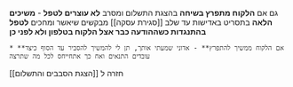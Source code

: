 גם אם **הלקוח מתפרץ בשיחה** בהצגת התשלום ומסרב
**לא עוצרים לטפל** - **משיכים הלאה** בתסריט באדישות
עד שלב [[סגירת עסקה]]
מבקשים שיאשר ומחכים
**לטפל בהתנגדות כשההודעה כבר אצל הלקוח בטלפון ולא לפני כן**

	* **אם הלקוח ממשיך להתפרץ** - אדוני שמעתי אותך, תן לי להמשיך להסביר עד הסוף כיצד עובדים התנאים ואח כך אתחייחס לכל מה שתרצה
חזרה ל [[הצגת הסבבים והתשלום]]

